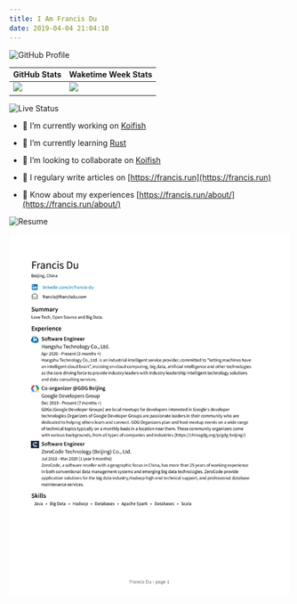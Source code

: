```yaml
---
title: I Am Francis Du
date: 2019-04-04 21:04:10
---
```


![GitHub Profile](https://img.shields.io/badge/GitHub%20Profile-orange?style=for-the-badge)

|  GitHub Stats   | Waketime Week Stats  |
|  ----  | ----  |
| [![](https://github-readme-stats.vercel.app/api?username=francis-du&count_private=true&show_icons=true&bg_color=30,e96443,904e95&title_color=fff&text_color=fff)](https://github.com/francis-du/)  | [![](https://github-readme-stats-git.francisdu.vercel.app/api/wakatime?username=francis&hide=other,html,scss,css,yaml,xml,toml,markdown&bg_color=30,e96443,904e95&title_color=fff&text_color=fff)](https://wakatime.com/@francis) |

![Live Status](https://img.shields.io/badge/Live%20status-orange?style=for-the-badge)

- 🔭 I’m currently working on [Koifish](https://github.com/trisasnava/koifish)

- 🌱 I’m currently learning [Rust](https://www.rust-lang.org/learn)

- 👯 I’m looking to collaborate on [Koifish](https://github.com/trisasnava/koifish)

- 📝 I regulary write articles on [https://francis.run](https://francis.run)

- 📄 Know about my experiences [https://francis.run/about/](https://francis.run/about/)

![Resume](https://img.shields.io/badge/LinkedIn%20Profile-orange?style=for-the-badge)

[![Resume](../img/resume.png)](https://www.linkedin.com/in/francis-du/)